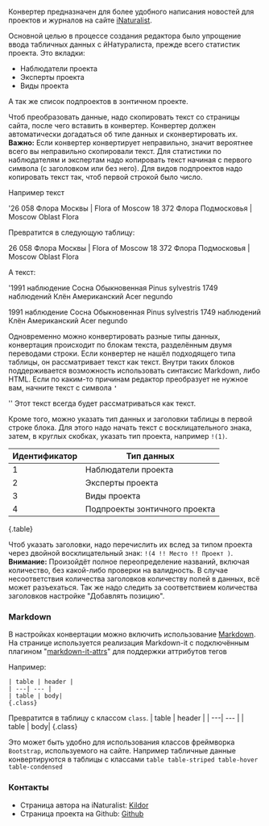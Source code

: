 Конвертер предназначен для более удобного написания новостей для проектов и журналов на сайте <a href='https://inaturalist.org' target='_blank'>iNaturalist</a>.

Основной целью в процессе создания редактора было упрощение ввода табличных данных с йНатуралиста, прежде всего статистик проекта. Это вкладки:
*	Наблюдатели проекта
*	Эксперты проекта
*	Виды проекта

А так же список подпроектов в зонтичном проекте.

Чтоб преобразовать данные, надо скопировать текст со страницы сайта, после чего вставить в конвертер. Конвертер должен автоматически догадаться об типе данных и сконвертировать их. 
**Важно:** Если конвертер конвертирует неправильно, значит вероятнее всего вы неправильно скопировали текст. Для статистики по наблюдателям и экспертам надо копировать текст начиная с первого символа (с заголовком или без него). Для видов подпроектов надо копировать текст так, чтоб первой строкой было число.

Например текст

'26 058
Флора Москвы | Flora of Moscow
18 372
Флора Подмосковья | Moscow Oblast Flora

Превратится в следующую таблицу:

26 058
Флора Москвы | Flora of Moscow
18 372
Флора Подмосковья | Moscow Oblast Flora

А текст:

'1991 наблюдение
Сосна Обыкновенная
Pinus sylvestris
1749 наблюдений
Клён Американский
Acer negundo

1991 наблюдение
Сосна Обыкновенная
Pinus sylvestris
1749 наблюдений
Клён Американский
Acer negundo

Одновременно можно конвертировать разные типы данных, конвертация происходит по блокам текста, разделённым двумя переводами строки. Если конвертер не нашёл подходящего типа таблицы, он рассматривает текст как текст. Внутри таких блоков поддерживается возможность использовать синтаксис Markdown, либо HTML. Если по каким-то причинам редактор преобразует не нужное вам, начните текст с символа **`'`**

'' Этот текст всегда будет рассматриваться как текст.

Кроме того, можно указать тип данных и заголовки таблицы в первой строке блока. Для этого надо начать текст с восклицательного знака, затем, в круглых скобках, указать тип проекта, например `!(1)`.

| Идентификатор | Тип данных |
| ---| --- |
| 1 | Наблюдатели проекта |
| 2 | Эксперты проекта |
| 3 | Виды проекта |
| 4 | Подпроекты зонтичного проекта |
{.table}

Чтоб указать заголовки, надо перечислить их вслед за типом проекта через двойной восклицательный знак: `!(4 !! Место !! Проект )`. **Внимание:** Произойдёт полное переопределение названий, включая количество, без какой-либо проверки на валидность. В случае несоответствия количества заголовков количеству полей в данных, всё может разъехаться. Так же надо следить за соответствием количества заголовков настройке "Добавлять позицию".

### Markdown
В настройках конвертации можно включить использование [Markdown](https://ru.wikipedia.org/wiki/Markdown). На странице используется реализация Markdown-it с подключённым плагином "[markdown-it-attrs](https://www.npmjs.com/package/markdown-it-attrs)" для поддержки аттрибутов тегов

Например:
```
| table | header |
| ---| --- |
| table | body|
{.class}
```

Превратится в таблицу с классом `class`.
| table | header |
| ---| --- |
| table | body|
{.class}
 
 Это может быть удобно для использования классов фреймворка `Bootstrap`, используемого на сайте. Например табличные данные конвертируются в таблицы с классами `table table-striped table-hover table-condensed`


### Контакты
* Страница автора на iNaturalist: [Kildor](https://www.inaturalist.org/people/kildor)
* Страница проекта на Github: [Github](https://github.com/Kildor/inat-news-converter)